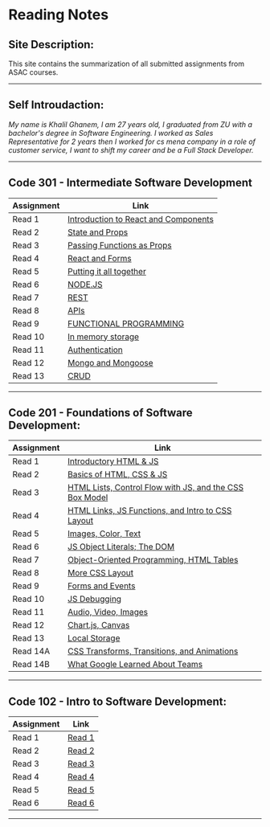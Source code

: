 # Reading Notes
## Site Description:
This site contains the summarization of all submitted assignments from ASAC courses.

***

## Self Introudaction:

*My name is Khalil Ghanem, I am 27 years old, I graduated from ZU with a bachelor's degree in Software Engineering. I worked as Sales Representative for 2 years then I worked for cs mena company in a role of customer service, I want to shift my career and be a Full Stack Developer.*

***

## Code 301 - Intermediate Software Development

| Assignment | Link |
| ------ | ----------- |
| Read 1 | [Introduction to React and Components](code301/Class01.md) |
| Read 2 | [State and Props](code301/Class02.md) |
| Read 3 | [Passing Functions as Props](code301/Class03.md) |
| Read 4 | [React and Forms](code301/Class04.md) | 
| Read 5 | [Putting it all together](code301/Class05.md) | 
| Read 6 | [NODE.JS](code301/Class06.md) | 
| Read 7 | [REST](code301/Class07.md) | 
| Read 8 | [APIs](code301/Class08.md) | 
| Read 9 | [FUNCTIONAL PROGRAMMING](code301/Class09.md) | 
| Read 10 | [In memory storage](code301/Class10.md) | 
| Read 11 | [Authentication](code301/Class11.md) | 
| Read 12 | [Mongo and Mongoose](code301/Class12.md) | 
| Read 13 | [CRUD](code301/Class13.md) | 

***


## Code 201 - Foundations of Software Development:


| Assignment | Link |
| ------ | ----------- |
| Read 1 | [Introductory HTML & JS](code201/class-01.md) |
| Read 2 | [Basics of HTML, CSS & JS](code201/class-02.md) |
| Read 3 | [HTML Lists, Control Flow with JS, and the CSS Box Model](code201/class-03.md) |
| Read 4 | [HTML Links, JS Functions, and Intro to CSS Layout](code201/class-04.md) |
| Read 5 | [Images, Color, Text](code201/class-05.md) |
| Read 6 | [JS Object Literals; The DOM](code201/class-06.md) |
| Read 7 | [Object-Oriented Programming, HTML Tables](code201/class-07.md) |
| Read 8 | [More CSS Layout](code201/class-08.md) |
| Read 9 | [Forms and Events](code201/class-09.md) |
| Read 10 | [JS Debugging](code201/class-10.md) |
| Read 11 | [Audio, Video, Images](code201/class-11.md) |
| Read 12 | [Chart.js, Canvas](code201/class-12.md) |
| Read 13 | [Local Storage](code201/class-13.md) |
| Read 14A | [CSS Transforms, Transitions, and Animations](code201/class-14A.md) |
| Read 14B | [What Google Learned About Teams](code201/class-14B.md) |

***




## Code 102 - Intro to Software Development:


| Assignment | Link |
| ------ | ----------- |
| Read 1 | [Read 1](code102/read1.md) |
| Read 2 | [Read 2](code102/read2.md) |
| Read 3 | [Read 3](code102/read3.md) |
| Read 4 | [Read 4](code102/read4.md) |
| Read 5 | [Read 5](code102/read5.md) |
| Read 6 | [Read 6](code102/read6.md) |

***